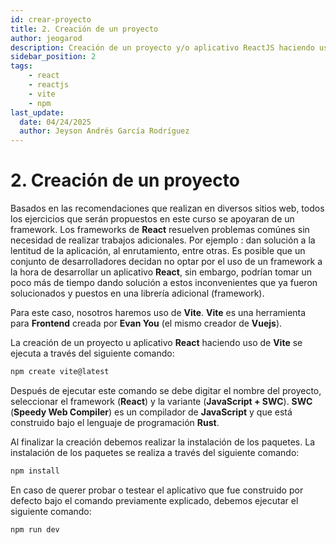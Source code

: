 ```yaml
---
id: crear-proyecto
title: 2. Creación de un proyecto
author: jeogarod
description: Creación de un proyecto y/o aplicativo ReactJS haciendo uso de Vite
sidebar_position: 2
tags:
    - react
    - reactjs
    - vite
    - npm
last_update:
  date: 04/24/2025
  author: Jeyson Andrés García Rodríguez
---
```


# 2. Creación de un proyecto

Basados en las recomendaciones que realizan en diversos sitios web, todos los ejercicios que serán propuestos en este curso se apoyaran de un framework. Los frameworks de **React** resuelven problemas comúnes sin necesidad de realizar trabajos adicionales. Por ejemplo : dan solución a la lentitud de la aplicación, al enrutamiento, entre otras. Es posible que un conjunto de desarrolladores decidan no optar por el uso de un framework a la hora de desarrollar un aplicativo **React**, sin embargo, podrían tomar un poco más de tiempo dando solución a estos inconvenientes que ya fueron solucionados y puestos en una librería adicional (framework).  

Para este caso, nosotros haremos uso de **Vite**. **Vite** es una herramienta para **Frontend** creada por **Evan You** (el mismo creador de **Vuejs**).

La creación de un proyecto u aplicativo **React** haciendo uso de **Vite** se ejecuta a través del siguiente comando:

```javascript
npm create vite@latest
```

Después de ejecutar este comando se debe digitar el nombre del proyecto, seleccionar el framework (**React**) y la variante (**JavaScript + SWC**). **SWC** (**Speedy Web Compiler**) es un compilador de **JavaScript** y que está construido bajo el lenguaje de programación **Rust**. 

Al finalizar la creación debemos realizar la instalación de los paquetes. La instalación de los paquetes se realiza a través del siguiente comando:

```javascript
npm install
```

En caso de querer probar o testear el aplicativo que fue construido por defecto bajo el comando previamente explicado, debemos ejecutar el siguiente comando:

```javascript
npm run dev
```
